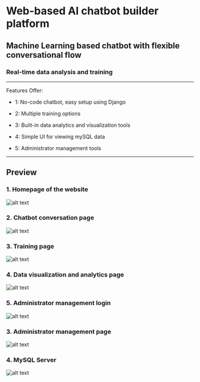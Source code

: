 # **Web-based AI chatbot builder platform**

## Machine Learning based chatbot with flexible conversational flow

### Real-time data analysis and training

---
Features Offer:
* 1: No-code chatbot, easy setup using Django

* 2: Multiple training options

* 3: Built-in data analytics and visualization tools

* 4: Simple UI for viewing mySQL data

* 5: Administrator management tools

[//]: # (Image References)

[image1]: ./README_media/homepage.png "Screenshot of homepage"
[image2]: ./README_media/chatbot-page.png "Screenshot of chatbot conversation"
[image3]: ./README_media/training_page.png "Screenshot of training page"
[image4]: ./README_media/analysis_page.png "Screenshot of visualization page"
[image5]: ./README_media/admin_page1.png "Screenshot of admin login"
[image6]: ./README_media/admin_page2.png "Screenshot of admin page"
[image7]: ./README_media/sqlserver.png "Screenshot of mysql server"

---
## Preview

### 1. Homepage of the website
![alt text][image1]

### 2. Chatbot conversation page
![alt text][image2]

### 3. Training page
![alt text][image3]

### 4. Data visualization and analytics page
![alt text][image4]

### 5. Administrator management login
![alt text][image5]

### 3. Administrator management page
![alt text][image6]

### 4. MySQL Server
![alt text][image7]
